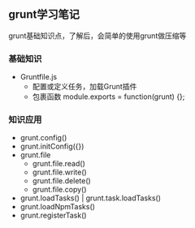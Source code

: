 ## grunt学习笔记
grunt基础知识点，了解后，会简单的使用grunt做压缩等
### 基础知识
- Gruntfile.js
    - 配置或定义任务，加载Grunt插件
    - 包裹函数 module.exports = function(grunt) {};
### 知识应用
- grunt.config()
- grunt.initConfig({})
- grunt.file
    - grunt.file.read()
    - grunt.file.write()
    - grunt.file.delete()
    - grunt.file.copy()
- grunt.loadTasks() | grunt.task.loadTasks()
- grunt.loadNpmTasks()
- grunt.registerTask()

